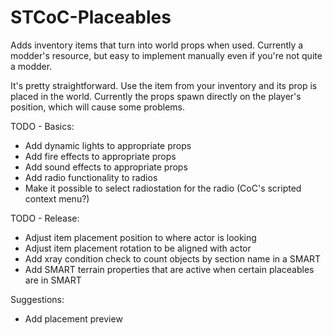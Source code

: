 # STCoC-Placeables
Adds inventory items that turn into world props when used. 
Currently a modder's resource, but easy to implement manually even if you're not quite a modder. 

It's pretty straightforward. Use the item from your inventory and its prop is placed in the world. 
Currently the props spawn directly on the player's position, which will cause some problems. 

TODO - Basics: 
 * Add dynamic lights to appropriate props
 * Add fire effects to appropriate props
 * Add sound effects to appropriate props
 * Add radio functionality to radios
 * Make it possible to select radiostation for the radio (CoC's scripted context menu?)

TODO - Release: 
 * Adjust item placement position to where actor is looking
 * Adjust item placement rotation to be aligned with actor
 * Add xray condition check to count objects by section name in a SMART
 * Add SMART terrain properties that are active when certain placeables are in SMART

Suggestions: 
 * Add placement preview
